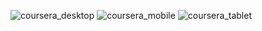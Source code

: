 ![coursera_desktop](https://github.com/AtulKautkar/coursera_Module_2/assets/108782907/05e2317c-6bf1-49bd-9e6a-9b856997008b)
![coursera_mobile](https://github.com/AtulKautkar/coursera_Module_2/assets/108782907/409cbcf2-d0b9-4074-ba50-c2d46afd3d9a)
![coursera_tablet](https://github.com/AtulKautkar/coursera_Module_2/assets/108782907/eeed2f74-3d10-46e9-9dc4-f3d851e04871)
